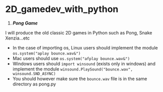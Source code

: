 # 2D_gamedev_with_python


1. ***Pong Game***

I will produce the old classic 2D games in Python such as Pong, Snake Xenzia...etc
- In the case of importing os, Linux users should implement the module `os.system("aplay bounce.wav&")`
- Mac users should use `os.system("afplay bounce.wav&")`
- Windows users should `import winsound` (exists only in windows) and implement the module `winsound.PlaySound("bounce.wav", winsound.SND_ASYNC)`
- You should however make sure the `bounce.wav` file is in the same directory as pong.py
